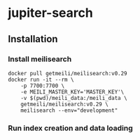# jupiter-search

## Installation

### Install meilisearch

```shell
docker pull getmeili/meilisearch:v0.29
docker run -it --rm \
    -p 7700:7700 \
    -e MEILI_MASTER_KEY='MASTER_KEY'\
    -v $(pwd)/meili_data:/meili_data \
    getmeili/meilisearch:v0.29 \
    meilisearch --env="development"
```

### Run index creation and data loading

